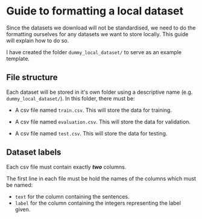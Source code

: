 Guide to formatting a local dataset
==========================

Since the datasets we download will not be standardised, we need to do the formatting ourselves for any datasets we want to store locally. This guide will explain how to do so.

I have created the folder `dummy_local_dataset/` to serve as an example template.

File structure
-------------

Each dataset will be stored in it's own folder using a descriptive name (e.g. `dummy_local_dataset/`). In this folder, there must be:

- A csv file named `train.csv`. This will store the data for training.

- A csv file named `evaluation.csv`. This will store the data for validation. 

- A csv file named `test.csv`. This will store the data for testing.


Dataset labels
---------------------------

Each csv file must contain exactly ***two*** columns.

The first line in each file must be hold the names of the columns which must be named:

- `text` for the column containing the sentences.
- `label` for the column containing the integers representing the label given.

